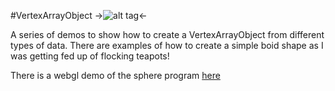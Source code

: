 #VertexArrayObject
->![alt tag](http://nccastaff.bournemouth.ac.uk/jmacey/GraphicsLib/Demos/VAO.png)<-

A series of demos to show how to create a VertexArrayObject from different types of data. There are examples of how to create a simple boid shape as I was getting fed up of flocking teapots!

There is a webgl demo of the sphere program [here](http://nccastaff.bournemouth.ac.uk/jmacey/WebGL/VAO1/)